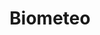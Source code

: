 ---
title: Biometeo
organization: Università di Firenze - Centro Interpandimentale Di Bioclimatologia
notes: Biometeo di Prato rilasciate da Università di FIrenze fonte Centro Interpandimentale Di Bioclimatologia.
resources:
  - name: Biometeo
    url: 'http://data.biometeo.it/PRATO/PRATO_ITA.xml'
    format: xml
  - name: Biometeo in lingua inglese
    url: 'http://data.biometeo.it/PRATO/PRATO_ENG.xml'
    format: xml
category:
  - Ambiente
  - Meteo
maintainer: iltempe
maintainer_email: mtempestini@gmail.com
---